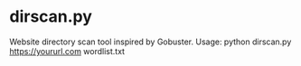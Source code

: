 # dirscan.py
Website directory scan tool inspired by Gobuster.
Usage: python dirscan.py https://yoururl.com wordlist.txt
